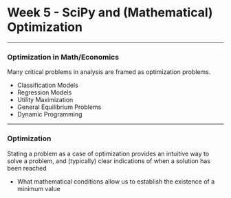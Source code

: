 <!--
$theme: gaia
template: invert
-->

# Week 5 - SciPy and (Mathematical) Optimization

---

### Optimization in Math/Economics

Many critical problems in analysis are framed as optimization problems.

- Classification Models
- Regression Models
- Utility Maximization
- General Equilibrium Problems
- Dynamic Programming

---

### Optimization

Stating a problem as a case of optimization provides an intuitive way to solve a problem, and (typically) clear indications of when a solution has been reached

- What mathematical conditions allow us to establish the existence of a minimum value 